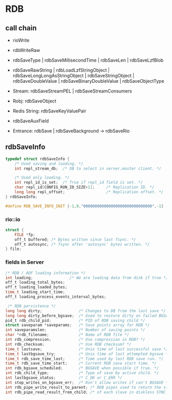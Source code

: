 # RDB



## call chain

* rioWrite
* rdbWriteRaw
* rdbSaveType | rdbSaveMillisecondTime | rdbSaveLen | rdbSaveLzfBlob
* rdbSaveRawString | rdbLoadLzfStringObject 
| rdbSaveLongLongAsStringObject | rdbSaveStringObject
| rdbSaveDoubleValue | rdbSaveBinaryDoubleValue | rdbSaveObjectType

* Stream: rdbSaveStreamPEL | rdbSaveStreamConsumers
* Robj: rdbSaveObject
* Redis String: rdbSaveKeyValuePair
* rdbSaveAuxField

* Entrance: rdbSave | rdbSaveBackground -> rdbSaveRio

## rdbSaveInfo

```C
typedef struct rdbSaveInfo {
    /* Used saving and loading. */
    int repl_stream_db;  /* DB to select in server.master client. */

    /* Used only loading. */
    int repl_id_is_set;  /* True if repl_id field is set. */
    char repl_id[CONFIG_RUN_ID_SIZE+1];     /* Replication ID. */
    long long repl_offset;                  /* Replication offset. */
} rdbSaveInfo;

#define RDB_SAVE_INFO_INIT {-1,0,"000000000000000000000000000000",-1}
```

### rio::io

```C
struct {
    FILE *fp;
    off_t buffered; /* Bytes written since last fsync. */
    off_t autosync; /* fsync after 'autosync' bytes written. */
} file;
```

### fields in Server

```C
/* RDB / AOF loading information */
int loading;                /* We are loading data from disk if true */
off_t loading_total_bytes;
off_t loading_loaded_bytes;
time_t loading_start_time;
off_t loading_process_events_interval_bytes;

 /* RDB persistence */
long long dirty;                /* Changes to DB from the last save */
long long dirty_before_bgsave;  /* Used to restore dirty on failed BGSAVE */
pid_t rdb_child_pid;            /* PID of RDB saving child */
struct saveparam *saveparams;   /* Save points array for RDB */
int saveparamslen;              /* Number of saving points */
char *rdb_filename;             /* Name of RDB file */
int rdb_compression;            /* Use compression in RDB? */
int rdb_checksum;               /* Use RDB checksum? */
time_t lastsave;                /* Unix time of last successful save */
time_t lastbgsave_try;          /* Unix time of last attempted bgsave */
time_t rdb_save_time_last;      /* Time used by last RDB save run. */
time_t rdb_save_time_start;     /* Current RDB save start time. */
int rdb_bgsave_scheduled;       /* BGSAVE when possible if true. */
int rdb_child_type;             /* Type of save by active child. */
int lastbgsave_status;          /* C_OK or C_ERR */
int stop_writes_on_bgsave_err;  /* Don't allow writes if can't BGSAVE */
int rdb_pipe_write_result_to_parent; /* RDB pipes used to return the state */
int rdb_pipe_read_result_from_child; /* of each slave in diskless SYNC. */
```

